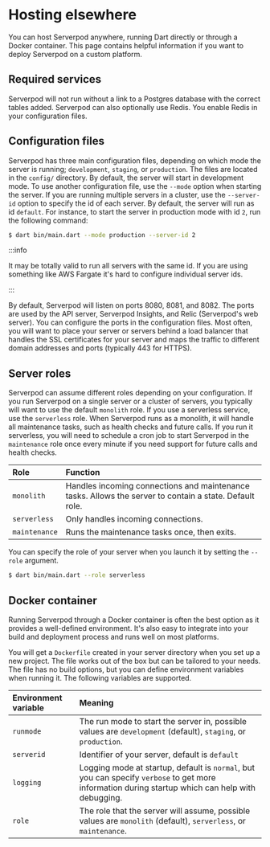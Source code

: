 # Hosting elsewhere
You can host Serverpod anywhere, running Dart directly or through a Docker container. This page contains helpful information if you want to deploy Serverpod on a custom platform.

## Required services
Serverpod will not run without a link to a Postgres database with the correct tables added. Serverpod can also optionally use Redis. You enable Redis in your configuration files.

## Configuration files
Serverpod has three main configuration files, depending on which mode the server is running; `development`, `staging`, or `production`. The files are located in the `config/` directory. By default, the server will start in development mode. To use another configuration file, use the `--mode` option when starting the server. If you are running multiple servers in a cluster, use the `--server-id` option to specify the id of each server. By default, the server will run as id `default`. For instance, to start the server in production mode with id `2`, run the following command:

```bash
$ dart bin/main.dart --mode production --server-id 2
```

:::info

It may be totally valid to run all servers with the same id. If you are using something like AWS Fargate it's hard to configure individual server ids.

:::

By default, Serverpod will listen on ports 8080, 8081, and 8082. The ports are used by the API server, Serverpod Insights, and Relic (Serverpod's web server). You can configure the ports in the configuration files. Most often, you will want to place your server or servers behind a load balancer that handles the SSL certificates for your server and maps the traffic to different domain addresses and ports (typically 443 for HTTPS).

## Server roles
Serverpod can assume different roles depending on your configuration. If you run Serverpod on a single server or a cluster of servers, you typically will want to use the default `monolith` role. If you use a serverless service, use the `serverless` role. When Serverpod runs as a monolith, it will handle all maintenance tasks, such as health checks and future calls. If you run it serverless, you will need to schedule a cron job to start Serverpod in the `maintenance` role once every minute if you need support for future calls and health checks.

| Role          | Function |
| :------------ | :------- |
| `monolith`    | Handles incoming connections and maintenance tasks. Allows the server to contain a state. Default role. |
| `serverless`  | Only handles incoming connections. |
| `maintenance` | Runs the maintenance tasks once, then exits. |

You can specify the role of your server when you launch it by setting the `--role` argument.

```bash
$ dart bin/main.dart --role serverless
```

## Docker container
Running Serverpod through a Docker container is often the best option as it provides a well-defined environment. It's also easy to integrate into your build and deployment process and runs well on most platforms.

You will get a `Dockerfile` created in your server directory when you set up a new project. The file works out of the box but can be tailored to your needs. The file has no build options, but you can define environment variables when running it. The following variables are supported.

| Environment variable | Meaning |
| :------------------- | :------ |
| `runmode`            | The run mode to start the server in, possible values are `development` (default), `staging`, or `production`. |
| `serverid`           | Identifier of your server, default is `default` |
| `logging`            | Logging mode at startup, default is `normal`, but you can specify `verbose` to get more information during startup which can help with debugging. |
| `role`               | The role that the server will assume, possible values are `monolith` (default), `serverless`, or `maintenance`. |